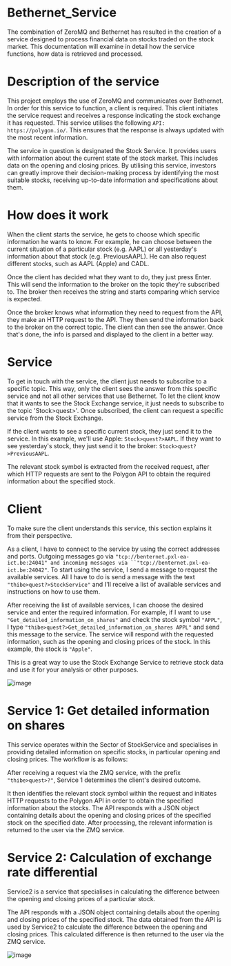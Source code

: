 # Bethernet_Service

The combination of ZeroMQ and Bethernet has resulted in the creation of a service designed to process financial data on stocks traded on the stock market. This documentation will examine in detail how the service functions, how data is retrieved and processed.

# Description of the service

This project employs the use of ZeroMQ and communicates over Bethernet. In order for this service to function, a client is required. This client initiates the service request and receives a response indicating the stock exchange it has requested. This service utilises the following `API: https://polygon.io/`. This ensures that the response is always updated with the most recent information.

The service in question is designated the Stock Service. It provides users with information about the current state of the stock market. This includes data on the opening and closing prices. By utilising this service, investors can greatly improve their decision-making process by identifying the most suitable stocks, receiving up-to-date information and specifications about them.

# How does it work

When the client starts the service, he gets to choose which specific information he wants to know. For example, he can choose between the current situation of a particular stock (e.g. AAPL) or all yesterday's information about that stock (e.g. PreviousAAPL). He can also request different stocks, such as AAPL (Apple) and CADL. 

Once the client has decided what they want to do, they just press Enter. This will send the information to the broker on the topic they're subscribed to. The broker then receives the string and starts comparing which service is expected.

Once the broker knows what information they need to request from the API, they make an HTTP request to the API. They then send the information back to the broker on the correct topic. The client can then see the answer. Once that's done, the info is parsed and displayed to the client in a better way.

# Service

To get in touch with the service, the client just needs to subscribe to a specific topic. This way, only the client sees the answer from this specific service and not all other services that use Bethernet. To let the client know that it wants to see the Stock Exchange service, it just needs to subscribe to the topic 'Stock>quest>'. Once subscribed, the client can request a specific service from the Stock Exchange. 

If the client wants to see a specific current stock, they just send it to the service. In this example, we'll use Apple: `Stock>quest?>AAPL`. If they want to see yesterday's stock, they just send it to the broker: `Stock>quest?>PreviousAAPL`.

The relevant stock symbol is extracted from the received request, after which HTTP requests are sent to the Polygon API to obtain the required information about the specified stock. 

# Client

To make sure the client understands this service, this section explains it from their perspective.

As a client, I have to connect to the service by using the correct addresses and ports. Outgoing messages go via `"tcp://benternet.pxl-ea-ict.be:24041" and incoming messages via ``"tcp://benternet.pxl-ea-ict.be:24042"`.
To start using the service, I send a message to request the available services. All I have to do is send a message with the text `"thibe>quest?>StockService"` and I'll receive a list of available services and instructions on how to use them.

After receiving the list of available services, I can choose the desired service and enter the required information. For example, if I want to use `"Get_detailed_information_on_shares"` and check the stock symbol `"APPL"`, I type `"thibe>quest?>Get_detailed_information_on_shares APPL"` and send this message to the service. The service will respond with the requested information, such as the opening and closing prices of the stock. In this example, the stock is `"Apple"`.

This is a great way to use the Stock Exchange Service to retrieve stock data and use it for your analysis or other purposes.

![image](https://github.com/ThibeVanOrshaegen/Bethernet_Service/assets/114075982/e39173c9-e833-4ab6-9976-bc121a1459a5)



# Service 1: Get detailed information on shares

This service operates within the Sector of StockService and specialises in providing detailed information on specific stocks, in particular opening and closing prices. The workflow is as follows:

After receiving a request via the ZMQ service, with the prefix `"thibe>quest>?"`, Service 1 determines the client's desired outcome.

It then identifies the relevant stock symbol within the request and initiates HTTP requests to the Polygon API in order to obtain the specified information about the stocks. The API responds with a JSON object containing details about the opening and closing prices of the specified stock on the specified date. After processing, the relevant information is returned to the user via the ZMQ service.

# Service 2: Calculation of exchange rate differential

Service2 is a service that specialises in calculating the difference between the opening and closing prices of a particular stock.

The API responds with a JSON object containing details about the opening and closing prices of the specified stock.
The data obtained from the API is used by Service2 to calculate the difference between the opening and closing prices. This calculated difference is then returned to the user via the ZMQ service.

![image](https://github.com/ThibeVanOrshaegen/Bethernet_Service/assets/114075982/6dc81d7b-5fbf-45ab-bb4c-35144ac64308)

